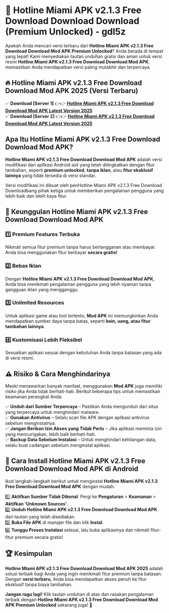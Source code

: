 # 🎯 Hotline Miami APK v2.1.3 Free Download Download  Download (Premium Unlocked) -  gdl5z

Apakah Anda mencari versi terbaru dari **Hotline Miami APK v2.1.3 Free Download Download Mod APK Premium Unlocked**? Anda berada di tempat yang tepat! Kami menyediakan tautan unduhan gratis dan aman untuk versi resmi **Hotline Miami APK v2.1.3 Free Download Download Mod APK**, memastikan Anda mendapatkan versi paling mutakhir dan terpercaya.

## 🔥 Hotline Miami APK v2.1.3 Free Download Download Mod APK 2025 (Versi Terbaru)

✅ **Download [Server 1]** 👉👉 [**Hotline Miami APK v2.1.3 Free Download Download Mod APK Latest Version 2025**](https://momento.my/?title=Hotline_Miami_APK_v2.1.3_Free_Download_Download)  
✅ **Download [Server 2]** 👉👉 [**Hotline Miami APK v2.1.3 Free Download Download Mod APK Latest Version 2025**](https://momento.my/?title=Hotline_Miami_APK_v2.1.3_Free_Download_Download)  

## Apa Itu Hotline Miami APK v2.1.3 Free Download Download Mod APK?

**Hotline Miami APK v2.1.3 Free Download Download Mod APK** adalah versi modifikasi dari aplikasi Android asli yang telah ditingkatkan dengan fitur tambahan, seperti **premium unlocked**, **tanpa iklan**, atau **fitur eksklusif lainnya** yang tidak tersedia di versi standar.

Versi modifikasi ini dibuat oleh penHotline Miami APK v2.1.3 Free Download Downloadbang pihak ketiga untuk memberikan pengalaman pengguna yang lebih baik dan lebih kaya fitur.

## 🎯 Keunggulan Hotline Miami APK v2.1.3 Free Download Download Mod APK

### 1️⃣ Premium Features Terbuka
Nikmati semua fitur premium tanpa harus berlangganan atau membayar. Anda bisa menggunakan fitur berbayar **secara gratis!**

### 2️⃣ Bebas Iklan
Dengan **Hotline Miami APK v2.1.3 Free Download Download Mod APK**, Anda bisa menikmati pengalaman pengguna yang lebih nyaman tanpa gangguan iklan yang mengganggu.

### 3️⃣ Unlimited Resources
Untuk aplikasi game atau tool tertentu, **Mod APK** ini memungkinkan Anda mendapatkan sumber daya tanpa batas, seperti **koin, uang, atau fitur tambahan lainnya**.

### 4️⃣ Kustomisasi Lebih Fleksibel
Sesuaikan aplikasi sesuai dengan kebutuhan Anda tanpa batasan yang ada di versi resmi.

## ⚠️ Risiko & Cara Menghindarinya

Meski menawarkan banyak manfaat, menggunakan **Mod APK** juga memiliki risiko jika Anda tidak berhati-hati. Berikut beberapa tips untuk memastikan keamanan perangkat Anda:

✅ **Unduh dari Sumber Terpercaya** – Pastikan Anda mengunduh dari situs yang terpercaya untuk menghindari malware.  
✅ **Gunakan Antivirus** – Selalu scan file APK dengan aplikasi antivirus sebelum menginstalnya.  
✅ **Jangan Berikan Izin Akses yang Tidak Perlu** – Jika aplikasi meminta izin yang mencurigakan, lebih baik berhati-hati.  
✅ **Backup Data Sebelum Instalasi** – Untuk menghindari kehilangan data, selalu buat cadangan sebelum menginstal aplikasi.

## 📌 Cara Install Hotline Miami APK v2.1.3 Free Download Download Mod APK di Android

Ikuti langkah-langkah berikut untuk menginstal **Hotline Miami APK v2.1.3 Free Download Download Mod APK** dengan mudah:

1️⃣ **Aktifkan Sumber Tidak Dikenal**: Pergi ke **Pengaturan** > **Keamanan** > **Aktifkan 'Unknown Sources'**.  
2️⃣ **Unduh Hotline Miami APK v2.1.3 Free Download Download Mod APK** dari tautan yang telah disediakan.  
3️⃣ **Buka File APK** di manajer file dan klik **Instal**.  
4️⃣ **Tunggu Proses Instalasi** selesai, lalu buka aplikasinya dan nikmati fitur-fitur premium secara gratis!

## 🏆 Kesimpulan

**Hotline Miami APK v2.1.3 Free Download Download Mod APK 2025** adalah solusi terbaik bagi Anda yang ingin menikmati fitur premium tanpa batasan. Dengan **versi terbaru**, Anda bisa mendapatkan akses penuh ke fitur eksklusif tanpa biaya tambahan.

**Jangan ragu lagi!** Klik tautan unduhan di atas dan rasakan pengalaman terbaik dengan **Hotline Miami APK v2.1.3 Free Download Download Mod APK Premium Unlocked** sekarang juga! 🚀

